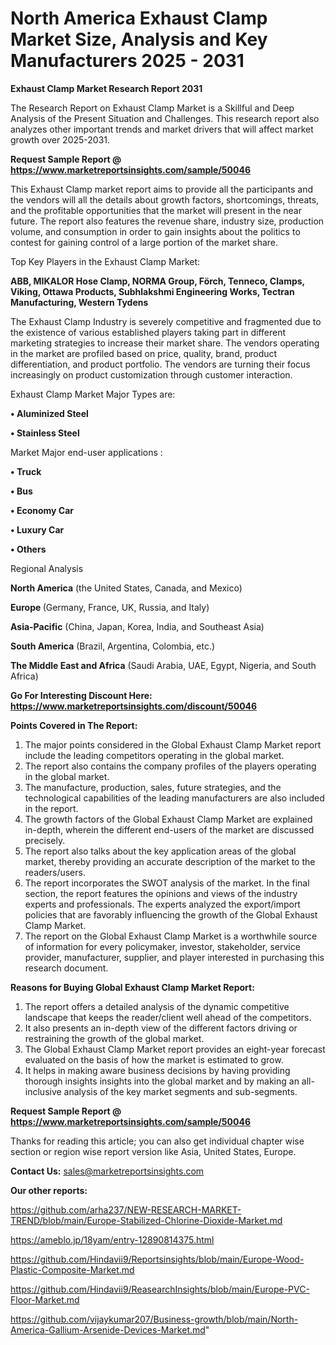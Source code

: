 # North America Exhaust Clamp Market Size, Analysis and Key Manufacturers 2025 - 2031

<strong>Exhaust Clamp Market Research Report 2031</strong>

The Research Report on Exhaust Clamp Market is a Skillful and Deep Analysis of the Present Situation and Challenges. This research report also analyzes other important trends and market drivers that will affect market growth over 2025-2031.

<strong>Request Sample Report @ <a href=https://www.marketreportsinsights.com/sample/50046>https://www.marketreportsinsights.com/sample/50046</a></strong>

This Exhaust Clamp market report aims to provide all the participants and the vendors will all the details about growth factors, shortcomings, threats, and the profitable opportunities that the market will present in the near future. The report also features the revenue share, industry size, production volume, and consumption in order to gain insights about the politics to contest for gaining control of a large portion of the market share.

Top Key Players in the Exhaust Clamp Market:

<strong>ABB, MIKALOR Hose Clamp, NORMA Group, Förch, Tenneco, Clamps, Viking, Ottawa Products, Subhlakshmi Engineering Works, Tectran Manufacturing, Western Tydens</strong>

The Exhaust Clamp Industry is severely competitive and fragmented due to the existence of various established players taking part in different marketing strategies to increase their market share. The vendors operating in the market are profiled based on price, quality, brand, product differentiation, and product portfolio. The vendors are turning their focus increasingly on product customization through customer interaction.

Exhaust Clamp Market Major Types are:

<strong>•  Aluminized Steel

•  Stainless Steel</strong>

Market Major end-user applications :

<strong>•  Truck

•  Bus

•  Economy Car

•  Luxury Car

•  Others</strong>

Regional Analysis

</u><strong><b>North America</b></strong> (the United States, Canada, and Mexico)

<strong><b>Europe </b></strong>(Germany, France, UK, Russia, and Italy)

<strong><b>Asia-Pacific</b></strong> (China, Japan, Korea, India, and Southeast Asia)

<strong><b>South America</b></strong> (Brazil, Argentina, Colombia, etc.)

<strong><b>The Middle East and Africa</b></strong> (Saudi Arabia, UAE, Egypt, Nigeria, and South Africa)

<strong>Go For Interesting Discount Here: <a href=https://www.marketreportsinsights.com/discount/50046>https://www.marketreportsinsights.com/discount/50046</a></strong>

<strong>Points Covered in The Report:</strong>
<ol>
  <li>The major points considered in the Global Exhaust Clamp Market report include the leading competitors operating in the global market.</li>
  <li>The report also contains the company profiles of the players operating in the global market.</li>
  <li>The manufacture, production, sales, future strategies, and the technological capabilities of the leading manufacturers are also included in the report.</li>
  <li>The growth factors of the Global Exhaust Clamp Market are explained in-depth, wherein the different end-users of the market are discussed precisely.</li>
  <li>The report also talks about the key application areas of the global market, thereby providing an accurate description of the market to the readers/users.</li>
  <li>The report incorporates the SWOT analysis of the market. In the final section, the report features the opinions and views of the industry experts and professionals. The experts analyzed the export/import policies that are favorably influencing the growth of the Global Exhaust Clamp Market.</li>
  <li>The report on the Global Exhaust Clamp Market is a worthwhile source of information for every policymaker, investor, stakeholder, service provider, manufacturer, supplier, and player interested in purchasing this research document.</li>
</ol>
<strong>Reasons for Buying Global Exhaust Clamp Market Report:</strong>

<ol>
  <li>The report offers a detailed analysis of the dynamic competitive landscape that keeps the reader/client well ahead of the competitors.</li>
  <li>It also presents an in-depth view of the different factors driving or restraining the growth of the global market.</li>
  <li>The Global Exhaust Clamp Market report provides an eight-year forecast evaluated on the basis of how the market is estimated to grow.</li>
  <li>It helps in making aware business decisions by having providing thorough insights insights into the global market and by making an all-inclusive analysis of the key market segments and sub-segments.</li>
</ol>
<strong>Request Sample Report @ <a href=https://www.marketreportsinsights.com/sample/50046>https://www.marketreportsinsights.com/sample/50046</a></strong>


Thanks for reading this article; you can also get individual chapter wise section or region wise report version like Asia, United States, Europe.

<strong>Contact Us:</strong>
sales@marketreportsinsights.com

<strong>Our other reports:</strong>

<a href=https://github.com/arha237/NEW-RESEARCH-MARKET-TREND/blob/main/Europe-Stabilized-Chlorine-Dioxide-Market.md>https://github.com/arha237/NEW-RESEARCH-MARKET-TREND/blob/main/Europe-Stabilized-Chlorine-Dioxide-Market.md</a>

<a href=https://ameblo.jp/18yam/entry-12890814375.html>https://ameblo.jp/18yam/entry-12890814375.html</a>

<a href=https://github.com/Hindavii9/Reportsinsights/blob/main/Europe-Wood-Plastic-Composite-Market.md>https://github.com/Hindavii9/Reportsinsights/blob/main/Europe-Wood-Plastic-Composite-Market.md</a>

<a href=https://github.com/Hindavii9/ReasearchInsights/blob/main/Europe-PVC-Floor-Market.md>https://github.com/Hindavii9/ReasearchInsights/blob/main/Europe-PVC-Floor-Market.md</a>

<a href=https://github.com/vijaykumar207/Business-growth/blob/main/North-America-Gallium-Arsenide-Devices-Market.md>https://github.com/vijaykumar207/Business-growth/blob/main/North-America-Gallium-Arsenide-Devices-Market.md</a>"

